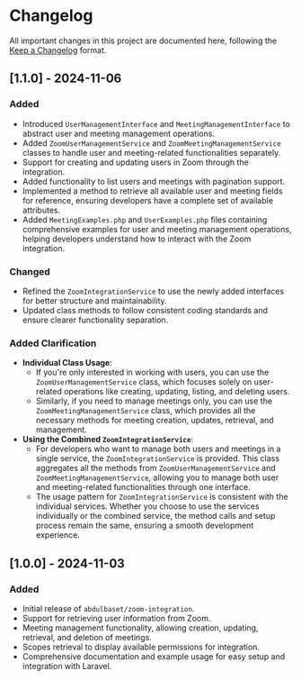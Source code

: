 # Changelog

All important changes in this project are documented here, following the [Keep a Changelog](https://keepachangelog.com/en/1.0.0/) format.

## [1.1.0] - 2024-11-06

### Added

- Introduced `UserManagementInterface` and `MeetingManagementInterface` to abstract user and meeting management operations.
- Added `ZoomUserManagementService` and `ZoomMeetingManagementService` classes to handle user and meeting-related functionalities separately.
- Support for creating and updating users in Zoom through the integration.
- Added functionality to list users and meetings with pagination support.
- Implemented a method to retrieve all available user and meeting fields for reference, ensuring developers have a complete set of available attributes.
- Added `MeetingExamples.php` and `UserExamples.php` files containing comprehensive examples for user and meeting management operations, helping developers understand how to interact with the Zoom integration.

### Changed

- Refined the `ZoomIntegrationService` to use the newly added interfaces for better structure and maintainability.
- Updated class methods to follow consistent coding standards and ensure clearer functionality separation.

### Added Clarification

- **Individual Class Usage**:
  - If you're only interested in working with users, you can use the `ZoomUserManagementService` class, which focuses solely on user-related operations like creating, updating, listing, and deleting users.
  - Similarly, if you need to manage meetings only, you can use the `ZoomMeetingManagementService` class, which provides all the necessary methods for meeting creation, updates, retrieval, and management.
- **Using the Combined `ZoomIntegrationService`**:
  - For developers who want to manage both users and meetings in a single service, the `ZoomIntegrationService` is provided. This class aggregates all the methods from `ZoomUserManagementService` and `ZoomMeetingManagementService`, allowing you to manage both user and meeting-related functionalities through one interface.
  - The usage pattern for `ZoomIntegrationService` is consistent with the individual services. Whether you choose to use the services individually or the combined service, the method calls and setup process remain the same, ensuring a smooth development experience.

## [1.0.0] - 2024-11-03

### Added

- Initial release of `abdulbaset/zoom-integration`.
- Support for retrieving user information from Zoom.
- Meeting management functionality, allowing creation, updating, retrieval, and deletion of meetings.
- Scopes retrieval to display available permissions for integration.
- Comprehensive documentation and example usage for easy setup and integration with Laravel.
